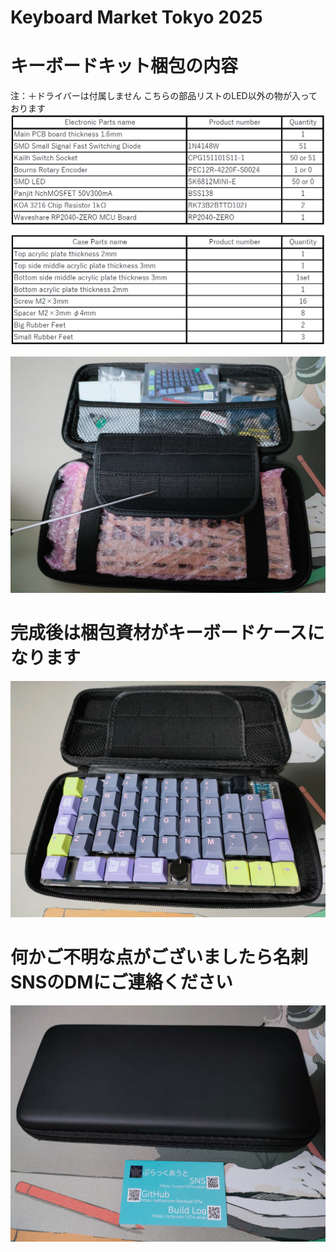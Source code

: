# Keyboard Market Tokyo 2025

# キーボードキット梱包の内容
注：＋ドライバーは付属しません
こちらの部品リストのLED以外の物が入っております
![plist](images/plist.png)

![addictnakami](images/addictnakami.jpg)

# 完成後は梱包資材がキーボードケースになります
![addictcase](images/addictcase.jpg)

# 何かご不明な点がございましたら名刺SNSのDMにご連絡ください
![addictmeishi](images/addictmeishi.jpg)

